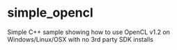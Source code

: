 # simple_opencl
Simple C++ sample showing how to use OpenCL v1.2 on Windows/Linux/OSX with no 3rd party SDK installs
